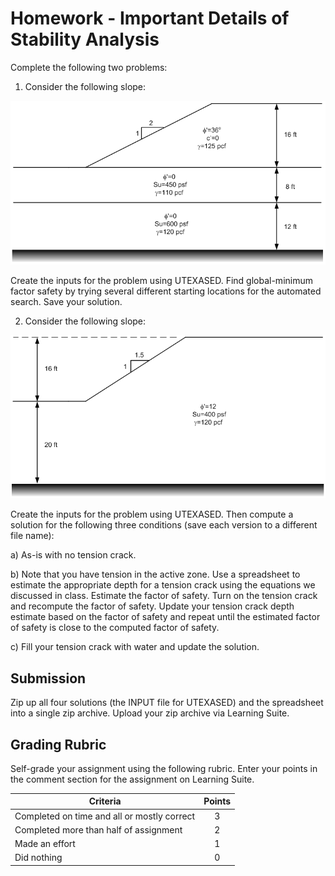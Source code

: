 # Homework - Important Details of Stability Analysis

Complete the following two problems:

1) Consider the following slope:

![hw_fig1.png](hw_fig1.png)

Create the inputs for the problem using UTEXASED. Find global-minimum factor safety by trying several different starting locations for the automated search. Save your solution.

2) Consider the following slope:

![hw_fig2.png](hw_fig2.png)

Create the inputs for the problem using UTEXASED. Then compute a solution for the following three conditions (save each version to a different file name):

a) As-is with no tension crack.

b) Note that you have tension in the active zone. Use a spreadsheet to estimate the appropriate depth for a tension crack using the equations we discussed in class. Estimate the factor of safety. Turn on the tension crack and recompute the factor of safety. Update your tension crack depth estimate based on the factor of safety and repeat until the estimated factor of safety is close to the computed factor of safety.

c) Fill your tension crack with water and update the solution.

## Submission

Zip up all four solutions (the INPUT file for UTEXASED) and the spreadsheet into a single zip archive. Upload your zip archive via Learning Suite.

## Grading Rubric

Self-grade your assignment using the following rubric. Enter your points in the comment section for the assignment on Learning Suite.

| Criteria                                    | Points |
|---------------------------------------------|:------:|
| Completed on time and all or mostly correct |   3    |
| Completed more than half of assignment      |   2    |
| Made an effort                              |   1    |
| Did nothing                                 |   0    |